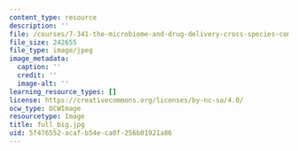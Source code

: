 ```yaml
---
content_type: resource
description: ''
file: /courses/7-341-the-microbiome-and-drug-delivery-cross-species-communication-in-health-and-disease-spring-2018/5f476552acafb54eca0f256b01921a86_full_big.jpg
file_size: 242655
file_type: image/jpeg
image_metadata:
  caption: ''
  credit: ''
  image-alt: ''
learning_resource_types: []
license: https://creativecommons.org/licenses/by-nc-sa/4.0/
ocw_type: OCWImage
resourcetype: Image
title: full_big.jpg
uid: 5f476552-acaf-b54e-ca0f-256b01921a86
---
```

